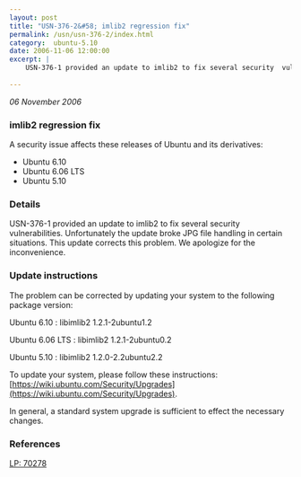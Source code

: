 ```yaml
---
layout: post
title: "USN-376-2&#58; imlib2 regression fix"
permalink: /usn/usn-376-2/index.html
category:  ubuntu-5.10
date: 2006-11-06 12:00:00
excerpt: |
    USN-376-1 provided an update to imlib2 to fix several security  vulnerabilities.  Unfortunately the update broke JPG file handling in  certain situations.  This update corrects this problem.  We apologize  for the inconvenience.
    
--- 
```

 
 

*06 November 2006*

### imlib2 regression fix

A security issue affects these releases of Ubuntu and its derivatives:

* Ubuntu 6.10
* Ubuntu 6.06 LTS
* Ubuntu 5.10

### Details

USN-376-1 provided an update to imlib2 to fix several security vulnerabilities. Unfortunately the update broke JPG file handling in certain situations. This update corrects this problem. We apologize for the inconvenience.

### Update instructions

The problem can be corrected by updating your system to the following package version:

Ubuntu 6.10
 : libimlib2 <span>1.2.1-2ubuntu1.2</span>

Ubuntu 6.06 LTS
 : libimlib2 <span>1.2.1-2ubuntu0.2</span>

Ubuntu 5.10
 : libimlib2 <span>1.2.0-2.2ubuntu2.2</span>

To update your system, please follow these instructions: [https://wiki.ubuntu.com/Security/Upgrades](https://wiki.ubuntu.com/Security/Upgrades).

In general, a standard system upgrade is sufficient to effect the necessary changes.

### References

 
 [LP: 70278](https://launchpad.net/bugs/70278)
 

